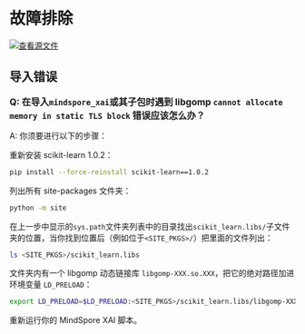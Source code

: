 # 故障排除

[![查看源文件](https://mindspore-website.obs.cn-north-4.myhuaweicloud.com/website-images/master/resource/_static/logo_source.svg)](https://gitee.com/mindspore/docs/blob/master/docs/xai/docs/source_zh_cn/troubleshoot.md)

## 导入错误

<font size=3>**Q: 在导入`mindspore_xai`或其子包时遇到 libgomp `cannot allocate memory in static TLS block` 错误应该怎么办？**</font>

A: 你须要进行以下的步骤：

重新安装 scikit-learn 1.0.2：

```bash
pip install --force-reinstall scikit-learn==1.0.2
```

列出所有 site-packages 文件夹：

```bash
python -m site
```

在上一步中显示的`sys.path`文件夹列表中的目录找出`scikit_learn.libs/`子文件夹的位置，当你找到位置后（例如位于`<SITE_PKGS>/`）把里面的文件列出：

```bash
ls <SITE_PKGS>/scikit_learn.libs
```

文件夹内有一个 libgomp 动态链接库 `libgomp-XXX.so.XXX`，把它的绝对路径加进环境变量 `LD_PRELOAD`：

```bash
export LD_PRELOAD=$LD_PRELOAD:<SITE_PKGS>/scikit_learn.libs/libgomp-XXX.so.XXX
```

重新运行你的 MindSpore XAI 脚本。
